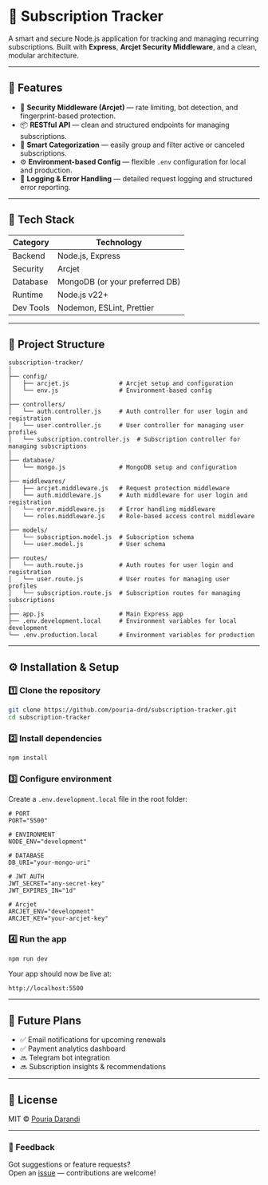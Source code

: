 # 💸 Subscription Tracker

A smart and secure Node.js application for tracking and managing recurring subscriptions.
Built with **Express**, **Arcjet Security Middleware**, and a clean, modular architecture.

---

## 🚀 Features

-   🔐 **Security Middleware (Arcjet)** — rate limiting, bot detection, and fingerprint-based protection.
-   📦 **RESTful API** — clean and structured endpoints for managing subscriptions.
-   🧠 **Smart Categorization** — easily group and filter active or canceled subscriptions.
-   ⚙️ **Environment-based Config** — flexible `.env` configuration for local and production.
-   🧾 **Logging & Error Handling** — detailed request logging and structured error reporting.

---

## 🧰 Tech Stack

| Category  | Technology                     |
| --------- | ------------------------------ |
| Backend   | Node.js, Express               |
| Security  | Arcjet                         |
| Database  | MongoDB (or your preferred DB) |
| Runtime   | Node.js v22+                   |
| Dev Tools | Nodemon, ESLint, Prettier      |

---

## 📁 Project Structure

```
subscription-tracker/
│
├── config/
│   ├── arcjet.js              # Arcjet setup and configuration
│   └── env.js                 # Environment-based config
│
├── controllers/
│   └── auth.controller.js     # Auth controller for user login and registration
│   └── user.controller.js     # User controller for managing user profiles
│   └── subscription.controller.js  # Subscription controller for managing subscriptions
│
├── database/
│   └── mongo.js               # MongoDB setup and configuration
│
├── middlewares/
│   ├── arcjet.middleware.js   # Request protection middleware
│   └── auth.middleware.js     # Auth middleware for user login and registration
│   └── error.middleware.js    # Error handling middleware
│   └── roles.middleware.js    # Role-based access control middleware
│
├── models/
│   └── subscription.model.js  # Subscription schema
│   └── user.model.js          # User schema
│
├── routes/
│   └── auth.route.js          # Auth routes for user login and registration
│   └── user.route.js          # User routes for managing user profiles
│   └── subscription.route.js  # Subscription routes for managing subscriptions
│
├── app.js                     # Main Express app
├── .env.development.local     # Environment variables for local development
└── .env.production.local      # Environment variables for production
```

---

## ⚙️ Installation & Setup

### 1️⃣ Clone the repository

```bash
git clone https://github.com/pouria-drd/subscription-tracker.git
cd subscription-tracker
```

### 2️⃣ Install dependencies

```bash
npm install
```

### 3️⃣ Configure environment

Create a `.env.development.local` file in the root folder:

```env
# PORT
PORT="5500"

# ENVIRONMENT
NODE_ENV="development"

# DATABASE
DB_URI="your-mongo-uri"

# JWT AUTH
JWT_SECRET="any-secret-key"
JWT_EXPIRES_IN="1d"

# Arcjet
ARCJET_ENV="development"
ARCJET_KEY="your-arcjet-key"
```

### 4️⃣ Run the app

```bash
npm run dev
```

Your app should now be live at:

```
http://localhost:5500
```

---

## 🧩 Future Plans

-   ✅ Email notifications for upcoming renewals
-   ✅ Payment analytics dashboard
-   🔜 Telegram bot integration
-   🔜 Subscription insights & recommendations

---

## 📜 License

MIT © [Pouria Darandi](https://github.com/pouria-drd)

---

### 💬 Feedback

Got suggestions or feature requests?  
Open an [issue](https://github.com/pouria-drd/subscription-tracker/issues) — contributions are welcome!
